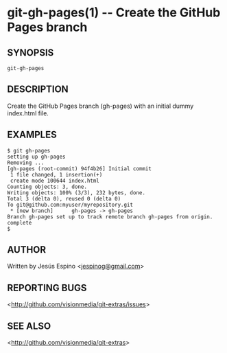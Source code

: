 git-gh-pages(1) -- Create the GitHub Pages branch
=================================================

## SYNOPSIS

`git-gh-pages`

## DESCRIPTION

  Create the GitHub Pages branch (gh-pages) with an initial dummy index.html file.

## EXAMPLES

    $ git gh-pages
    setting up gh-pages
    Removing ...
    [gh-pages (root-commit) 94f4b26] Initial commit
     1 file changed, 1 insertion(+)
     create mode 100644 index.html
    Counting objects: 3, done.
    Writing objects: 100% (3/3), 232 bytes, done.
    Total 3 (delta 0), reused 0 (delta 0)
    To git@github.com:myuser/myrepository.git
     * [new branch]      gh-pages -> gh-pages
    Branch gh-pages set up to track remote branch gh-pages from origin.
    complete
    $


## AUTHOR

Written by Jesús Espino &lt;<jespinog@gmail.com>&gt;

## REPORTING BUGS

&lt;<http://github.com/visionmedia/git-extras/issues>&gt;

## SEE ALSO

&lt;<http://github.com/visionmedia/git-extras>&gt;
